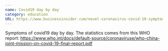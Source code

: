 ```yaml
---
name: Covid19 day by day 
category: education
URL: https://www.businessinsider.com/novel-coronavirus-covid-19-symptoms-day-by-day-2020-3
---
```


Symptoms of covid19 day by day. The statistics comes from this WHO report: 
https://www.who.int/docs/default-source/coronaviruse/who-china-joint-mission-on-covid-19-final-report.pdf
